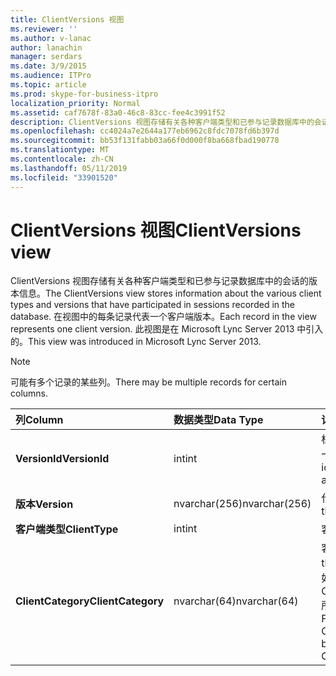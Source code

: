 ```yaml
---
title: ClientVersions 视图
ms.reviewer: ''
ms.author: v-lanac
author: lanachin
manager: serdars
ms.date: 3/9/2015
ms.audience: ITPro
ms.topic: article
ms.prod: skype-for-business-itpro
localization_priority: Normal
ms.assetid: caf7678f-83a0-46c8-83cc-fee4c3991f52
description: ClientVersions 视图存储有关各种客户端类型和已参与记录数据库中的会话的版本信息。 在视图中的每条记录代表一个客户端版本。 此视图是在 Microsoft Lync Server 2013 中引入的。
ms.openlocfilehash: cc4024a7e2644a177eb6962c8fdc7078fd6b397d
ms.sourcegitcommit: bb53f131fabb03a66f0d000f8ba668fbad190778
ms.translationtype: MT
ms.contentlocale: zh-CN
ms.lasthandoff: 05/11/2019
ms.locfileid: "33901520"
---
```

# <a name="clientversions-view"></a><span data-ttu-id="34d9e-105">ClientVersions 视图</span><span class="sxs-lookup"><span data-stu-id="34d9e-105">ClientVersions view</span></span>
 
<span data-ttu-id="34d9e-106">ClientVersions 视图存储有关各种客户端类型和已参与记录数据库中的会话的版本信息。</span><span class="sxs-lookup"><span data-stu-id="34d9e-106">The ClientVersions view stores information about the various client types and versions that have participated in sessions recorded in the database.</span></span> <span data-ttu-id="34d9e-107">在视图中的每条记录代表一个客户端版本。</span><span class="sxs-lookup"><span data-stu-id="34d9e-107">Each record in the view represents one client version.</span></span> <span data-ttu-id="34d9e-108">此视图是在 Microsoft Lync Server 2013 中引入的。</span><span class="sxs-lookup"><span data-stu-id="34d9e-108">This view was introduced in Microsoft Lync Server 2013.</span></span>
  
> [!NOTE]
> <span data-ttu-id="34d9e-109">可能有多个记录的某些列。</span><span class="sxs-lookup"><span data-stu-id="34d9e-109">There may be multiple records for certain columns.</span></span> 
  
|<span data-ttu-id="34d9e-110">**列**</span><span class="sxs-lookup"><span data-stu-id="34d9e-110">**Column**</span></span>|<span data-ttu-id="34d9e-111">**数据类型**</span><span class="sxs-lookup"><span data-stu-id="34d9e-111">**Data Type**</span></span>|<span data-ttu-id="34d9e-112">**详细信息**</span><span class="sxs-lookup"><span data-stu-id="34d9e-112">**Details**</span></span>|
|:-----|:-----|:-----|
|<span data-ttu-id="34d9e-113">**VersionId**</span><span class="sxs-lookup"><span data-stu-id="34d9e-113">**VersionId**</span></span> <br/> |<span data-ttu-id="34d9e-114">int</span><span class="sxs-lookup"><span data-stu-id="34d9e-114">int</span></span>  <br/> |<span data-ttu-id="34d9e-115">标识此客户端类型和版本的唯一编号。</span><span class="sxs-lookup"><span data-stu-id="34d9e-115">Unique number identifying this client type and version.</span></span>  <br/> |
|<span data-ttu-id="34d9e-116">**版本**</span><span class="sxs-lookup"><span data-stu-id="34d9e-116">**Version**</span></span> <br/> |<span data-ttu-id="34d9e-117">nvarchar(256)</span><span class="sxs-lookup"><span data-stu-id="34d9e-117">nvarchar(256)</span></span>  <br/> |<span data-ttu-id="34d9e-118">代表用户代理。</span><span class="sxs-lookup"><span data-stu-id="34d9e-118">Represents the user agent.</span></span>  <br/> |
|<span data-ttu-id="34d9e-119">**客户端类型**</span><span class="sxs-lookup"><span data-stu-id="34d9e-119">**ClientType**</span></span> <br/> |<span data-ttu-id="34d9e-120">int</span><span class="sxs-lookup"><span data-stu-id="34d9e-120">int</span></span>  <br/> |<span data-ttu-id="34d9e-121">客户端类型。</span><span class="sxs-lookup"><span data-stu-id="34d9e-121">Type of client.</span></span>  <br/> |
|<span data-ttu-id="34d9e-122">**ClientCategory**</span><span class="sxs-lookup"><span data-stu-id="34d9e-122">**ClientCategory**</span></span> <br/> |<span data-ttu-id="34d9e-123">nvarchar(64)</span><span class="sxs-lookup"><span data-stu-id="34d9e-123">nvarchar(64)</span></span>  <br/> |<span data-ttu-id="34d9e-124">客户端所属的类别。</span><span class="sxs-lookup"><span data-stu-id="34d9e-124">Category that the client belongs to.</span></span> <span data-ttu-id="34d9e-125">例如，客户端 Conferencing_Attendant_1.0 所属 ClientCategory CAA。</span><span class="sxs-lookup"><span data-stu-id="34d9e-125">For example, the client Conferencing_Attendant_1.0 belongs to the ClientCategory CAA.</span></span>  <br/> |
   

